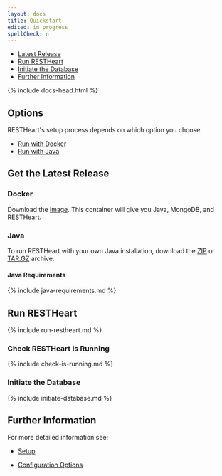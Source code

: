 ```yaml
---
layout: docs
title: Quickstart
edited: in progress
spellCheck: n
---
```


<div markdown="1" class="d-none d-xl-block col-xl-2 order-last bd-toc">

-   [Latest Release](#get-the-latest-release)
-   [Run RESTHeart](#run-restheart)
-   [Initiate the Database](#initiate-the-database)
-   [Further Information](#further-information)

</div>
<div markdown="1" class="col-12 col-md-9 col-xl-8 py-md-3 bd-content">

{% include docs-head.html %}

## Options

RESTHeart's setup process depends on which option you choose:

- [Run with Docker](#docker)
- [Run with Java](#java)


## Get the Latest Release

### Docker
Download the [image](https://hub.docker.com/r/softinstigate/restheart). This container will give you Java, MongoDB, and RESTHeart.

### Java

To run RESTHeart with your own Java installation, download the [ZIP](https://github.com/SoftInstigate/restheart/releases/download/5.1.1/restheart.zip) or [TAR.GZ](https://github.com/SoftInstigate/restheart/releases/download/5.1.1/restheart.tar.gz) archive.

#### Java Requirements

{% include java-requirements.md %}

## Run RESTHeart

{% include run-restheart.md %}

### Check RESTHeart is Running

{% include check-is-running.md %}

### Initiate the Database

{% include initiate-database.md %}

## Further Information

For more detailed information see:
- [Setup](/setup.md)
<!-- this may not be final location for configuration-->
- [Configuration Options](/v5/configuration.md)

</div>
